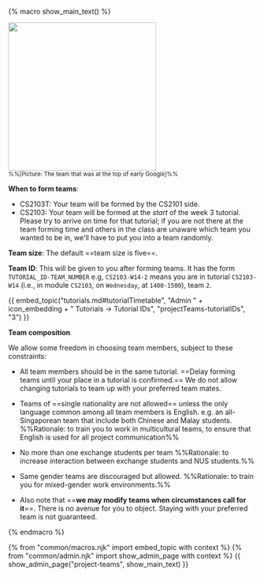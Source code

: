 {% macro show_main_text() %}
<div id="main">

<img src="{{baseUrl}}/admin/images/team.png" width="300px"><br>
<small>%%[Picture: The team that was at the top of early Google]%%</small>
<p/>

**When to form teams**:
* CS2103T: Your team will be formed by the CS2101 side.
* CS2103: Your team will be formed at the _start_ of the week 3 tutorial. Please try to arrive on time for that tutorial; if you are not there at the team forming time and others in the class are unaware which team you wanted to be in, we'll have to put you into a team randomly.

**Team size**: The default ==team size is five==.

<div id="teamIdFormat">

**Team ID**: This will be given to you after forming teams. It has the form `TUTORIAL_ID-TEAM_NUMBER` e.g, `CS2103-W14-2` means you are in tutorial `CS2103-W14` (i.e., in module `CS2103`, on `Wednesday`, at `1400-1500`), team `2`.
</div>

{{ embed_topic("tutorials.md#tutorialTimetable", "Admin " + icon_embedding + " Tutorials → Tutorial IDs", "projectTeams-tutorialIDs", "3") }}

**Team composition**

We allow some freedom in choosing team members, subject to these constraints:

* All team members should be in the same tutorial. ==Delay forming teams until your place in a tutorial is confirmed.== We do not allow changing tutorials to team up with your preferred team mates.  
* Teams of ==single nationality are not allowed==  unless the only language common among all team members is English. e.g. an all-Singaporean team that include both Chinese and Malay students. %%Rationale: to train you to work in multicultural teams, to ensure that English is used for all project communication%%
* No more than one exchange students per team %%Rationale: to increase interaction between exchange students and NUS students.%%
* Same gender teams are discouraged but allowed. %%Rationale: to train you for mixed-gender work environments.%%

* Also note that ==**we may modify teams when circumstances call for it**==. There is no avenue for you to object. Staying with your preferred team is not guaranteed.

</div>
{% endmacro %}

{% from "common/macros.njk" import embed_topic with context %}
{% from "common/admin.njk" import show_admin_page with context %}
{{ show_admin_page("project-teams", show_main_text) }}